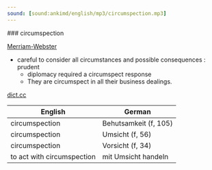 ```yaml
---
sound: [sound:ankimd/english/mp3/circumspection.mp3]
---
```


\### circumspection

[Merriam-Webster](https://www.merriam-webster.com/dictionary/circumspection)

- careful to consider all circumstances and possible consequences : prudent
    - diplomacy required a circumspect response
    - They are circumspect in all their business dealings.

[dict.cc](https://www.dict.cc/circumspection)

| English        | German       |
| -------------- | ------------ |
| circumspection | Behutsamkeit (f, 105) |
| circumspection | Umsicht (f, 56) |
| circumspection | Vorsicht (f, 34) |
| to act with circumspection | mit Umsicht handeln |
